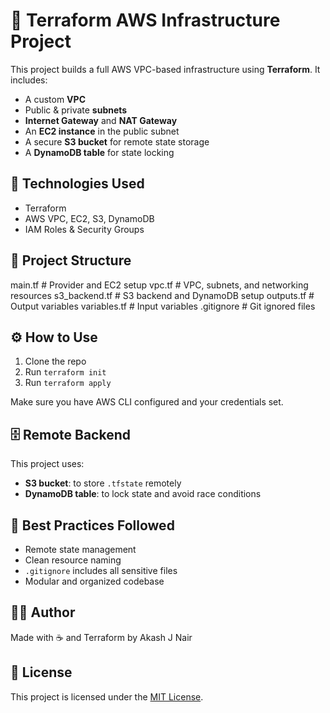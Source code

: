 
# 🚀 Terraform AWS Infrastructure Project

This project builds a full AWS VPC-based infrastructure using **Terraform**. It includes:

- A custom **VPC**
- Public & private **subnets**
- **Internet Gateway** and **NAT Gateway**
- An **EC2 instance** in the public subnet
- A secure **S3 bucket** for remote state storage
- A **DynamoDB table** for state locking

## 🧱 Technologies Used

- Terraform
- AWS VPC, EC2, S3, DynamoDB
- IAM Roles & Security Groups

## 📂 Project Structure

main.tf               # Provider and EC2 setup
vpc.tf                # VPC, subnets, and networking resources
s3_backend.tf         # S3 backend and DynamoDB setup
outputs.tf            # Output variables
variables.tf          # Input variables
.gitignore            # Git ignored files

## ⚙️ How to Use

1. Clone the repo
2. Run `terraform init`
3. Run `terraform apply`

Make sure you have AWS CLI configured and your credentials set.

## 🗄️ Remote Backend

This project uses:
- **S3 bucket**: to store `.tfstate` remotely
- **DynamoDB table**: to lock state and avoid race conditions

## 📌 Best Practices Followed

- Remote state management
- Clean resource naming
- `.gitignore` includes all sensitive files
- Modular and organized codebase

## 👨‍💻 Author

Made with ☕ and Terraform by Akash J Nair

## 📝 License

This project is licensed under the [MIT License](./LICENSE).
